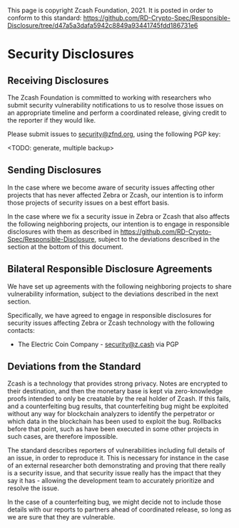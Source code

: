 This page is copyright Zcash Foundation, 2021. It is posted in order to conform to this standard: https://github.com/RD-Crypto-Spec/Responsible-Disclosure/tree/d47a5a3dafa5942c8849a93441745fdd186731e6

# Security Disclosures
## Receiving Disclosures

The Zcash Foundation is committed to working with researchers who submit security vulnerability notifications to us to resolve those issues on an appropriate timeline and perform a coordinated release, giving credit to the reporter if they would like.

Please submit issues to security@zfnd.org, using the following PGP key:

<TODO: generate, multiple backup>

## Sending Disclosures

In the case where we become aware of security issues affecting other projects that has never affected Zebra or Zcash, our intention is to inform those projects of security issues on a best effort basis.

In the case where we fix a security issue in Zebra or Zcash that also affects the following neighboring projects, our intention is to engage in responsible disclosures with them as described in https://github.com/RD-Crypto-Spec/Responsible-Disclosure, subject to the deviations described in the section at the bottom of this document.

## Bilateral Responsible Disclosure Agreements

We have set up agreements with the following neighboring projects to share vulnerability information, subject to the deviations described in the next section.

Specifically, we have agreed to engage in responsible disclosures for security issues affecting Zebra or Zcash technology with the following contacts:

- The Electric Coin Company - security@z.cash via PGP

## Deviations from the Standard

Zcash is a technology that provides strong privacy. Notes are encrypted to their destination, and then the monetary base is kept via zero-knowledge proofs intended to only be creatable by the real holder of Zcash. If this fails, and a counterfeiting bug results, that counterfeiting bug might be exploited without any way for blockchain analyzers to identify the perpetrator or which data in the blockchain has been used to exploit the bug. Rollbacks before that point, such as have been executed in some other projects in such cases, are therefore impossible.

The standard describes reporters of vulnerabilities including full details of an issue, in order to reproduce it. This is necessary for instance in the case of an external researcher both demonstrating and proving that there really is a security issue, and that security issue really has the impact that they say it has - allowing the development team to accurately prioritize and resolve the issue.

In the case of a counterfeiting bug, we might decide not to include those details with our reports to partners ahead of coordinated release, so long as we are sure that they are vulnerable.
